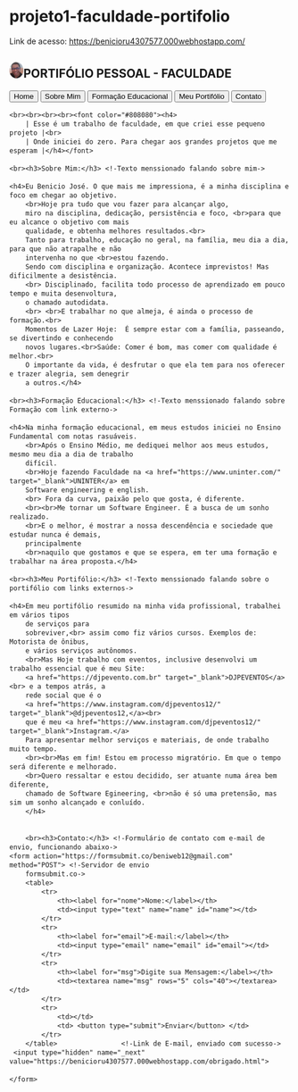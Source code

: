 # projeto1-faculdade-portifolio
Link de acesso: https://benicioru4307577.000webhostapp.com/

<!DOCTYPE html>
<html lang="en">
<head>
    <meta charset="UTF-8">
    <meta http-equiv="X-UA-Compatible" content="IE=edge">
    <meta name="viewport" content="width=device-width, initial-scale=1.0">
    <title>Home</title> <!-Página Inicial do Site->
</head>
<body>
    <!-Imagem foto,Links e Botões->
    <h2><img src="img/foto em circulo.png" style="width: 5%;">PORTIFÓLIO PESSOAL - FACULDADE</h2> 
    <a href="home.html"><input type="button" value="Home"></a>
    <a href="sobremim.html"><button>Sobre Mim</button></a>
    <a href="formacaoeducacional.html"><button>Formação Educacional</button></a>
    <a href="meuportifolio.html"><button>Meu Portifólio</button></a>
    <a href="contato.html"><button>Contato</button></a>

    <br><br><br><br><font color="#808080"><h4>
        | Esse é um trabalho de faculdade, em que criei esse pequeno projeto |<br> 
        | Onde iniciei do zero. Para chegar aos grandes projetos que me esperam |</h4></font>      
    
    <br><h3>Sobre Mim:</h3> <!-Texto menssionado falando sobre mim->

    <h4>Eu Benicio José. O que mais me impressiona, é a minha disciplina e foco em chegar ao objetivo. 
        <br>Hoje pra tudo que vou fazer para alcançar algo,
        miro na disciplina, dedicação, persistência e foco, <br>para que eu alcance o objetivo com mais 
        qualidade, e obtenha melhores resultados.<br>
        Tanto para trabalho, educação no geral, na família, meu dia a dia, para que não atrapalhe e não 
        intervenha no que <br>estou fazendo.
        Sendo com disciplina e organização. Acontece imprevistos! Mas dificilmente a desistência. 
        <br> Disciplinado, facilita todo processo de aprendizado em pouco tempo e muita desenvoltura, 
        o chamado autodidata. 
        <br> <br>E trabalhar no que almeja, é ainda o processo de formação.<br>
        Momentos de Lazer Hoje:  É sempre estar com a família, passeando, se divertindo e conhecendo 
        novos lugares.<br>Saúde: Comer é bom, mas comer com qualidade é melhor.<br> 
        O importante da vida, é desfrutar o que ela tem para nos oferecer e trazer alegria, sem denegrir 
        a outros.</h4>
        
    <br><h3>Formação Educacional:</h3> <!-Texto menssionado falando sobre Formação com link externo->

    <h4>Na minha formação educacional, em meus estudos iniciei no Ensino Fundamental com notas rasuáveis. 
        <br>Após o Ensino Médio, me dediquei melhor aos meus estudos, mesmo meu dia a dia de trabalho 
        difícil.
        <br>Hoje fazendo Faculdade na <a href="https://www.uninter.com/" target="_blank">UNINTER</a> em 
        Software engineering e english. 
        <br> Fora da curva, paixão pelo que gosta, é diferente. 
        <br><br>Me tornar um Software Engineer. É a busca de um sonho realizado.
        <br>E o melhor, é mostrar a nossa descendência e sociedade que estudar nunca é demais, 
        principalmente 
        <br>naquilo que gostamos e que se espera, em ter uma formação e trabalhar na área proposta.</h4>

    <br><h3>Meu Portifólio:</h3> <!-Texto menssionado falando sobre o portifólio com links externos->

    <h4>Em meu portifólio resumido na minha vida profissional, trabalhei em vários tipos 
        de serviços para 
        sobreviver,<br> assim como fiz vários cursos. Exemplos de: Motorista de ônibus, 
        e vários serviços autônomos.
        <br>Mas Hoje trabalho com eventos, inclusive desenvolvi um trabalho essencial que é meu Site: 
        <a href="https://djpevento.com.br" target="_blank">DJPEVENTOS</a><br> e a tempos atrás, a 
        rede social que é o 
        <a href="https://www.instagram.com/djpeventos12/" target="_blank">@djpeventos12,</a><br> 
        que é meu <a href="https://www.instagram.com/djpeventos12/" target="_blank">Instagram.</a>
        Para apresentar melhor serviços e materiais, de onde trabalho muito tempo.
        <br><br>Mas em fim! Estou em processo migratório. Em que o tempo será diferente e melhorado. 
        <br>Quero ressaltar e estou decidido, ser atuante numa área bem diferente, 
        chamado de Software Egineering, <br>não é só uma pretensão, mas sim um sonho alcançado e conluído.
        </h4>
    
      
        <br><h3>Contato:</h3> <!-Formulário de contato com e-mail de envio, funcionando abaixo->
    <form action="https://formsubmit.co/beniweb12@gmail.com" method="POST"> <!-Servidor de envio 
        formsubmit.co->
        <table>
            <tr>
                <th><label for="nome">Nome:</label></th>
                <td><input type="text" name="name" id="name"></td>
            </tr>
            <tr>
                <th><label for="email">E-mail:</label></th>
                <td><input type="email" name="email" id="email"></td>
            </tr>
            <tr>
                <th><label for="msg">Digite sua Mensagem:</label></th>
                <td><textarea name="msg" rows="5" cols="40"></textarea></td>
            </tr>
            <tr>
                <td></td>
                <td> <button type="submit">Enviar</button> </td>
            </tr>
        </table>                <!-Link de E-mail, enviado com sucesso->
     <input type="hidden" name="_next" value="https://benicioru4307577.000webhostapp.com/obrigado.html">

    </form>
    
</body>
</html>

